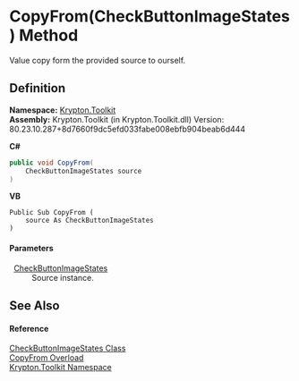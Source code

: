 # CopyFrom(CheckButtonImageStates) Method


Value copy form the provided source to ourself.



## Definition
**Namespace:** <a href="79d2eac2-21f4-54ff-7552-b20c33c30600.md">Krypton.Toolkit</a>  
**Assembly:** Krypton.Toolkit (in Krypton.Toolkit.dll) Version: 80.23.10.287+8d7660f9dc5efd033fabe008ebfb904beab6d444

**C#**
``` C#
public void CopyFrom(
	CheckButtonImageStates source
)
```
**VB**
``` VB
Public Sub CopyFrom ( 
	source As CheckButtonImageStates
)
```



#### Parameters
<dl><dt>  <a href="d30fb16a-a3e4-d1d0-99ef-95aa5e31bc9f.md">CheckButtonImageStates</a></dt><dd>Source instance.</dd></dl>

## See Also


#### Reference
<a href="d30fb16a-a3e4-d1d0-99ef-95aa5e31bc9f.md">CheckButtonImageStates Class</a>  
<a href="471e5db6-3692-fee6-ae2d-ed52aa55b203.md">CopyFrom Overload</a>  
<a href="79d2eac2-21f4-54ff-7552-b20c33c30600.md">Krypton.Toolkit Namespace</a>  
